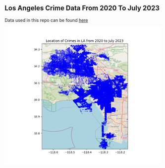 ## Los Angeles Crime Data From 2020 To July 2023

Data used in this repo can be found [here](https://data.lacity.org/Public-Safety/Crime-Data-from-2020-to-Present/2nrs-mtv8)

![Mapping the crimes locations](/images/map_crimes.png)
